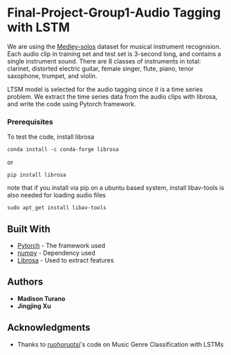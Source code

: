 # Final-Project-Group1-Audio Tagging with LSTM

We are using the [Medley-solos](https://zenodo.org/record/2582103#.XMOHKi2ZNE5) dataset for musical instrument recognision. Each audio clip in training set and test set is 3-second long, and contains a single instrument sound. There are 8 classes of instruments in total: clarinet, distorted electric guitar, female singer, flute, piano, tenor saxophone, trumpet, and violin.

LTSM model is selected for the audio tagging since it is a time series problem. We extract the time series data from the audio clips with librosa, and write the code using Pytorch framework.

### Prerequisites

To test the code, install librosa
```
conda install -c conda-forge librosa
```
or
```
pip install librosa
```
note that if you install via pip on a ubuntu based system, install libav-tools is also needed for loading audio files
```
sudo apt_get install libav-tools
```

## Built With

* [Pytorch](https://pytorch.org) - The framework used
* [numpy](https://maven.apache.org/) - Dependency used
* [Librosa](https://www.numpy.org) - Used to extract features


## Authors

* **Madison Turano** 
* **Jingjing Xu**


## Acknowledgments

* Thanks to [ruohoruotsi](https://github.com/ruohoruotsi/LSTM-Music-Genre-Classification)'s code on Music Genre Classification with LSTMs
